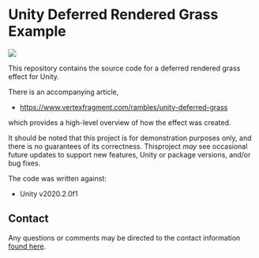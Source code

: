 # Unity Deferred Rendered Grass Example

![](Media/Grass.gif)

This repository contains the source code for a deferred rendered grass effect for Unity.

There is an accompanying article,

* https://www.vertexfragment.com/rambles/unity-deferred-grass

which provides a high-level overview of how the effect was created.

It should be noted that this project is for demonstration purposes only, and there is no guarantees of its correctness. Thisproject _may_ see occasional future updates to support new features, Unity or package versions, and/or bug fixes.

The code was written against:

* Unity v2020.2.0f1

## Contact

Any questions or comments may be directed to the contact information [found here](https://www.vertexfragment.com/about/).